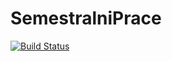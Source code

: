 # SemestralniPrace


[![Build Status](https://travis-ci.com/Collda/4IT478-master.svg?branch=master)](https://travis-ci.com/Collda/4IT478-master)
